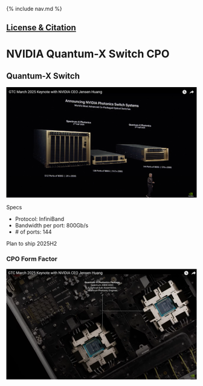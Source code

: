 {% include nav.md %}

## [License \& Citation](index.md#license)

# NVIDIA Quantum-X Switch CPO

## Quantum-X Switch

<!-- ![NV CPO Switch](img/nv_quantumx_spectrumx.png) -->
<img src="img/nv_quantumx_spectrumx.png" width="600"/>

Specs
- Protocol: InfiniBand
- Bandwidth per port: 800Gb/s
- \# of ports: 144

Plan to ship 2025H2

### CPO Form Factor 
<!-- ![NV Quantum-X CPO package](img/nv_quantumx_cpo_package.png) -->
<img src="img/nv_quantumx_cpo_package.png" width="600"/>

